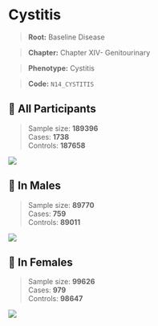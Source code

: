 # Cystitis

> **Root:** Baseline Disease  

> **Chapter:** Chapter XIV- Genitourinary  

> **Phenotype:** Cystitis  

> **Code:** `N14_CYSTITIS`

## 🧪 All Participants  
> Sample size: **189396**  
> Cases: **1738**  
> Controls: **187658**
<img src="/Disease/Figures/ALL/Incidence/N14_CYSTITIS.png"/>
<CsvTable src="/public/Disease/Data/ALL/Incidence/COX_N14_CYSTITIS.csv" label="🔍 View full results" />

## 👨 In Males  
> Sample size: **89770**  
> Cases: **759**  
> Controls: **89011**
<img src="/Disease/Figures/Male/Incidence/N14_CYSTITIS.png"/>
<CsvTable src="/public/Disease/Data/Male/Incidence/COX_N14_CYSTITIS.csv" label="🔍 View full results" />

## 👩 In Females  
> Sample size: **99626**  
> Cases: **979**  
> Controls: **98647**
<img src="/Disease/Figures/Female/Incidence/N14_CYSTITIS.png"/>
<CsvTable src="/public/Disease/Data/Female/Incidence/COX_N14_CYSTITIS.csv" label="🔍 View full results" />
